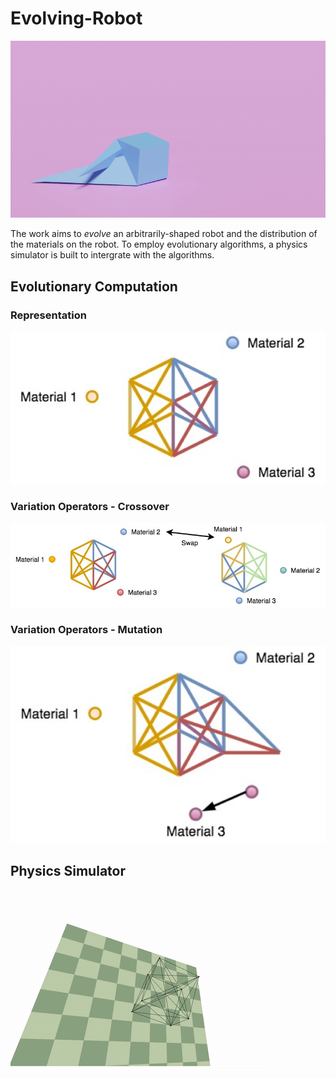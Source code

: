 # Evolving-Robot
![render](mass_based_best_pink.gif)

The work aims to *evolve*  an arbitrarily-shaped robot and the distribution of the materials on the
robot. To employ evolutionary algorithms, a physics simulator is built to intergrate with the algorithms.

## Evolutionary Computation
### Representation
![encoding](images/encoding.png)
### Variation Operators - Crossover
![cross](images/crossover.jpg)
### Variation Operators - Mutation
![mutation](images/mutation.png)
## Physics Simulator
![bc](bouncing_cube.gif)
